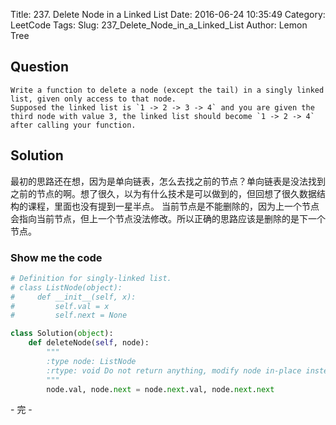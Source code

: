 Title: 237. Delete Node in a Linked List
Date: 2016-06-24 10:35:49
Category: LeetCode
Tags:
Slug: 237_Delete_Node_in_a_Linked_List
Author: Lemon Tree

## Question

    Write a function to delete a node (except the tail) in a singly linked list, given only access to that node.
    Supposed the linked list is `1 -> 2 -> 3 -> 4` and you are given the third node with value 3, the linked list should become `1 -> 2 -> 4` after calling your function.

## Solution

  最初的思路还在想，因为是单向链表，怎么去找之前的节点？单向链表是没法找到之前的节点的啊。想了很久，以为有什么技术是可以做到的，但回想了很久数据结构的课程，里面也没有提到一星半点。
  当前节点是不能删除的，因为上一个节点会指向当前节点，但上一个节点没法修改。所以正确的思路应该是删除的是下一个节点。

### Show me the code

```python
# Definition for singly-linked list.
# class ListNode(object):
#     def __init__(self, x):
#         self.val = x
#         self.next = None

class Solution(object):
    def deleteNode(self, node):
        """
        :type node: ListNode
        :rtype: void Do not return anything, modify node in-place instead.
        """
        node.val, node.next = node.next.val, node.next.next
```

\- 完 -
